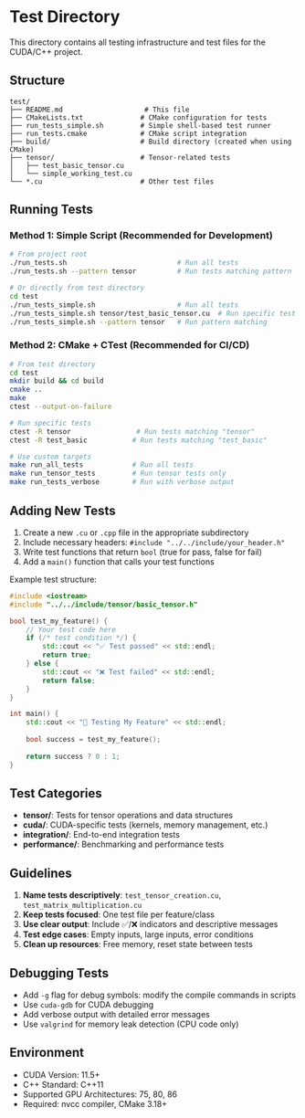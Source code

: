 # Test Directory

This directory contains all testing infrastructure and test files for the CUDA/C++ project.

## Structure

```
test/
├── README.md                    # This file
├── CMakeLists.txt              # CMake configuration for tests
├── run_tests_simple.sh         # Simple shell-based test runner
├── run_tests.cmake             # CMake script integration
├── build/                      # Build directory (created when using CMake)
├── tensor/                     # Tensor-related tests
│   ├── test_basic_tensor.cu
│   └── simple_working_test.cu
└── *.cu                        # Other test files
```

## Running Tests

### Method 1: Simple Script (Recommended for Development)

```bash
# From project root
./run_tests.sh                           # Run all tests
./run_tests.sh --pattern tensor          # Run tests matching pattern

# Or directly from test directory
cd test
./run_tests_simple.sh                    # Run all tests
./run_tests_simple.sh tensor/test_basic_tensor.cu  # Run specific test
./run_tests_simple.sh --pattern tensor   # Run pattern matching
```

### Method 2: CMake + CTest (Recommended for CI/CD)

```bash
# From test directory
cd test
mkdir build && cd build
cmake ..
make
ctest --output-on-failure

# Run specific tests
ctest -R tensor                # Run tests matching "tensor"
ctest -R test_basic           # Run tests matching "test_basic"

# Use custom targets
make run_all_tests            # Run all tests
make run_tensor_tests         # Run tensor tests only
make run_tests_verbose        # Run with verbose output
```

## Adding New Tests

1. Create a new `.cu` or `.cpp` file in the appropriate subdirectory
2. Include necessary headers: `#include "../../include/your_header.h"`
3. Write test functions that return `bool` (true for pass, false for fail)
4. Add a `main()` function that calls your test functions

Example test structure:
```cpp
#include <iostream>
#include "../../include/tensor/basic_tensor.h"

bool test_my_feature() {
    // Your test code here
    if (/* test condition */) {
        std::cout << "✅ Test passed" << std::endl;
        return true;
    } else {
        std::cout << "❌ Test failed" << std::endl;
        return false;
    }
}

int main() {
    std::cout << "🚀 Testing My Feature" << std::endl;
    
    bool success = test_my_feature();
    
    return success ? 0 : 1;
}
```

## Test Categories

- **tensor/**: Tests for tensor operations and data structures
- **cuda/**: CUDA-specific tests (kernels, memory management, etc.)
- **integration/**: End-to-end integration tests
- **performance/**: Benchmarking and performance tests

## Guidelines

1. **Name tests descriptively**: `test_tensor_creation.cu`, `test_matrix_multiplication.cu`
2. **Keep tests focused**: One test file per feature/class
3. **Use clear output**: Include ✅/❌ indicators and descriptive messages
4. **Test edge cases**: Empty inputs, large inputs, error conditions
5. **Clean up resources**: Free memory, reset state between tests

## Debugging Tests

- Add `-g` flag for debug symbols: modify the compile commands in scripts
- Use `cuda-gdb` for CUDA debugging
- Add verbose output with detailed error messages
- Use `valgrind` for memory leak detection (CPU code only)

## Environment

- CUDA Version: 11.5+
- C++ Standard: C++11
- Supported GPU Architectures: 75, 80, 86
- Required: nvcc compiler, CMake 3.18+

